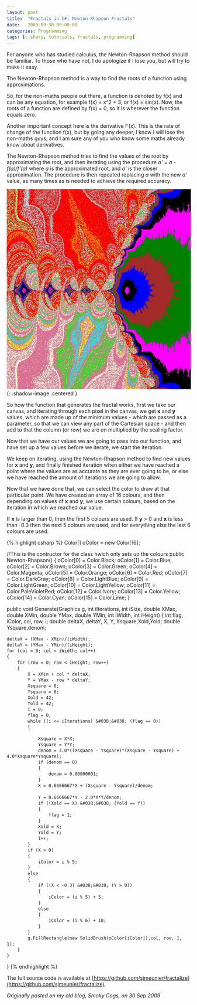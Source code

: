 ```yaml
---
layout: post
title:  "Fractals in C#: Newton Rhapson Fractals"
date:   2009-09-30 00:00:08
categories: Programming
tags: [c-sharp, tutorials, fractals, programming]
---
```


For anyone who has studied calculus, the Newton-Rhapson method should be familiar. To those who have not, I do apologize if I lose you, but will try to make it easy.

The Newton-Rhapson method is a way to find the roots of a function using approximations.

So, for the non-maths people out there, a function is denoted by f(x) and can be any equation, for example f(x) = x^2 + 3, or f(x) = sin(x). Now, the roots of a function are defined by f(x) = 0, so it is wherever the function equals zero.

Another important concept here is the derivative f'(x). This is the rate of change of the function f(x), but by going any deeper, I know I will lose the non-maths guys, and I am sure any of you who know some maths already know about derivatives.

The Newton-Rhapson method tries to find the values of the root by approximating the root, and then iterating using the procedure _a' = a - f(a)/f'(a)_ where _a_ is the approximated root, and _a'_ is the closer approximation. The procedure is then repeated replacing _a_ with the new _a'_ value, as many times as is needed to achieve the required accuracy.

![Newton-Rhapson Fractal](/assets/images/blog/fractals/newtonrhapson.jpg){: .shadow-image .centered }

So how the function that generates the fractal works, first we take our canvas, and iterating through each pixel in the canvas, we get **x** and **y** values, which are made up of the minimum values - which are passed as a parameter, so that we can view any part of the Cartesian space - and then add to that the column (or row) we are on multiplied by the scaling factor.

Now that we have our values we are going to pass into our function, and have set up a few values before we iterate, we start the iteration.

We keep on iterating, using the Newton-Rhapson method to find new values for **x** and **y**, and finally finished iteration when either we have reached a point where the values are as accurate as they are ever going to be, or else we have reached the amount of iterations we are going to allow.

Now that we have done that, we can select the color to draw at that particular point.  We have created an array of 16 colours, and then depending on values of **x** and **y**, we use certain colours, based on the iteration in which we reached our value.

If **x** is larger than 0, then the first 5 colours are used. If **y** > 0 and **x** is less than -0.3 then the next 5 colours are used, and for everything else the last 6 colours are used.
<!--more-->

{% highlight csharp %}
Color[] oColor = new Color[16];

//This is the contructor for the class hwich only sets up the colours
public Newton-Rhapson() {
	oColor[0] = Color.Black;
	oColor[1] = Color.Blue;
	oColor[2] = Color.Brown;
	oColor[3] = Color.Green;
	oColor[4] = Color.Magenta;
	oColor[5] = Color.Orange;
	oColor[6] = Color.Red;
	oColor[7] = Color.DarkGray;
	oColor[8] = Color.LightBlue;
	oColor[9] = Color.LightGreen;
	oColor[10] = Color.LightYellow;
	oColor[11] = Color.PaleVioletRed;
	oColor[12] = Color.Ivory;
	oColor[13] = Color.Yellow;
	oColor[14] = Color.Cyan;
	oColor[15] = Color.Lime;
}

public void Generate(Graphics g, int iIterations, int iSize, double XMax, double XMin, double YMax, double YMin, int iWidth, int iHeight)
{
	int flag, iColor, col, row, i;
	double deltaX, deltaY, X, Y, Xsquare,Xold,Yold;
	double Ysquare,denom;

	deltaX = (XMax - XMin)/(iWidth);
	deltaY = (YMax - YMin)/(iHeight);
	for (col = 0; col < iWidth; col++)
	{
		for (row = 0; row < iHeight; row++)
		{
			X = XMin + col * deltaX;
			Y = YMax - row * deltaY;
			Xsquare = 0;
			Ysquare = 0;
			Xold = 42;
			Yold = 42;
			i = 0;
			flag = 0;
			while ((i <= iIterations) &#038;&#038; (flag == 0))
			{
														   
				Xsquare = X*X;
				Ysquare = Y*Y;
				denom = 3.0*((Xsquare - Ysquare)*(Xsquare - Ysquare) + 4.0*Xsquare*Ysquare);
				if (denom == 0)
				{
					denom = 0.00000001;
				}
				X = 0.6666667*X + (Xsquare - Ysquare)/denom;

				Y = 0.6666667*Y - 2.0*X*Y/denom;
				if ((Xold == X) &#038;&#038; (Yold == Y)) 
				{
					flag = 1;
				}
				Xold = X;
				Yold = Y;
				i++;
			}
			if (X > 0)
			{
				iColor = i % 5;
			}
			else
			{
				if ((X < -0.3) &#038;&#038; (Y > 0)) 
				{
					iColor = (i % 5) + 5;
				}
				else
				{
					iColor = (i % 6) + 10;
				}
			}
			g.FillRectangle(new SolidBrush(oColor[iColor]),col, row, 1, 1);
		}
	}
}
{% endhighlight %}

The full source code is available at [https://github.com/sjmeunier/fractalize](https://github.com/sjmeunier/fractalize).

_Originally posted on my old blog, Smoky Cogs, on 30 Sep 2009_

